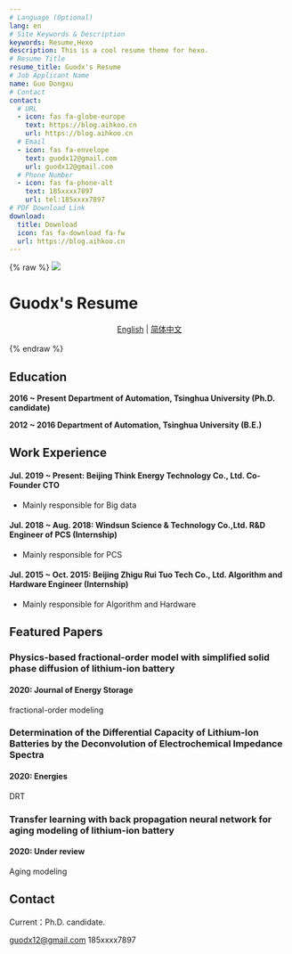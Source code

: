 ```yaml
---
# Language (Optional)
lang: en
# Site Keywords & Description
keywords: Resume,Hexo
description: This is a cool resume theme for hexo.
# Resume Title
resume_title: Guodx's Resume
# Job Applicant Name
name: Guo Dongxu
# Contact
contact:
  # URL
  - icon: fas fa-globe-europe
    text: https://blog.aihkoo.cn
    url: https://blog.aihkoo.cn
  # Email
  - icon: fas fa-envelope
    text: guodx12@gmail.com
    url: guodx12@gmail.com
  # Phone Number
  - icon: fas fa-phone-alt
    text: 185xxxx7897
    url: tel:185xxxx7897
# PDF Download Link
download:
  title: Download
  icon: fas fa-download fa-fw
  url: https://blog.aihkoo.cn
---
```


{% raw %}
<grid>
<avatar><img src="https://cdn.jsdelivr.net/gh/aihkoo/cdn-assets/portrait/portrait.jpg"></avatar>

<h1>Guodx's Resume</h1>
<center>
<a href='/'>English</a> | <a href='/zh-cn/'>简体中文</a>
</center>

<br>
</grid>
{% endraw %}


## <i class="fas fa-user-graduate"></i> Education

**2016 ~ Present Department of Automation, Tsinghua University  (Ph.D. candidate)**

**2012 ~ 2016 Department of Automation, Tsinghua University  (B.E.)**


## <i class="fas fa-user-tie"></i> Work Experience


#### Jul. 2019 ~ Present: Beijing Think Energy Technology Co., Ltd. Co-Founder CTO

- Mainly responsible for Big data

#### Jul. 2018 ~ Aug. 2018: Windsun Science & Technology Co.,Ltd. R&D Engineer of PCS (Internship)

- Mainly responsible for PCS

#### Jul. 2015 ~ Oct. 2015: Beijing Zhigu Rui Tuo Tech Co., Ltd. Algorithm and Hardware Engineer (Internship)

- Mainly responsible for Algorithm and Hardware



## <i class="fas fa-award"></i> Featured Papers

### Physics-based fractional-order model with simplified solid phase diffusion of lithium-ion battery

#### 2020: Journal of Energy Storage

fractional-order modeling

### Determination of the Differential Capacity of Lithium-Ion Batteries by the Deconvolution of Electrochemical Impedance Spectra

#### 2020: Energies

DRT

### Transfer learning with back propagation neural network for aging modeling of lithium-ion battery

#### 2020: Under review

Aging modeling


## <i class="fas fa-phone-alt"></i> Contact

Current：Ph.D. candidate.

<i class="fas fa-envelope fa-fw"></i> guodx12@gmail.com
<i class="fas fa-phone-alt fa-fw"></i> 185xxxx7897